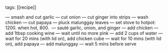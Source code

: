 tags: [[recipe]]

— smash and cut garlic
— cut onion
— cut ginger into strips
— wash chicken
— cut papaya
— pluck malunggay leaves
— set stove to hotpot: 1200. when hot, 800. 
— sauté garlic, onion, and ginger
— add chicken
— add 1tbsp cooking wine
— wait until no more pink
— add 2 cups of water
— wait for 20 mins (with lid on), add chicken cube
— wait for 10 mins (with lid on), add papaya
— add malunggay
— wait 5 mins before serve
